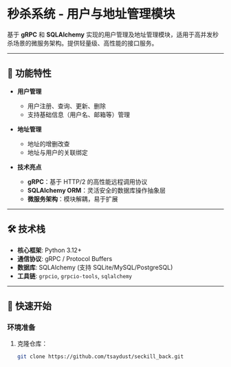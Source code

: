 # 秒杀系统 - 用户与地址管理模块

基于 **gRPC** 和 **SQLAlchemy** 实现的用户管理及地址管理模块，适用于高并发秒杀场景的微服务架构。提供轻量级、高性能的接口服务。

---

## 📖 功能特性

- **用户管理**  
  - 用户注册、查询、更新、删除  
  - 支持基础信息（用户名、邮箱等）管理  

- **地址管理**  
  - 地址的增删改查  
  - 地址与用户的关联绑定  

- **技术亮点**  
  - **gRPC**：基于 HTTP/2 的高性能远程调用协议  
  - **SQLAlchemy ORM**：灵活安全的数据库操作抽象层  
  - **微服务架构**：模块解耦，易于扩展  

---

## 🛠️ 技术栈

- **核心框架**: Python 3.12+  
- **通信协议**: gRPC / Protocol Buffers  
- **数据库**: SQLAlchemy (支持 SQLite/MySQL/PostgreSQL)  
- **工具链**: `grpcio`, `grpcio-tools`, `sqlalchemy`  

---

## 🚀 快速开始

### 环境准备

1. 克隆仓库：
   ```bash
   git clone https://github.com/tsaydust/seckill_back.git
